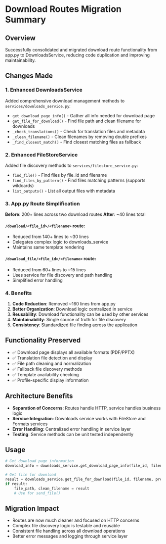 # Download Routes Migration Summary

## Overview
Successfully consolidated and migrated download route functionality from app.py to DownloadsService, reducing code duplication and improving maintainability.

## Changes Made

### 1. Enhanced DownloadsService
Added comprehensive download management methods to `services/downloads_service.py`:
- `get_download_page_info()` - Gather all info needed for download page
- `get_file_for_download()` - Find file path and clean filename for downloads  
- `_check_translations()` - Check for translation files and metadata
- `_clean_filename()` - Clean filenames by removing double prefixes
- `_find_closest_match()` - Find closest matching files as fallback

### 2. Enhanced FileStoreService
Added file discovery methods to `services/filestore_service.py`:
- `find_file()` - Find files by file_id and filename
- `find_files_by_pattern()` - Find files matching patterns (supports wildcards)
- `list_outputs()` - List all output files with metadata

### 3. App.py Route Simplification
**Before**: 200+ lines across two download routes
**After**: ~40 lines total

#### `/download/<file_id>/<filename>` route:
- Reduced from 140+ lines to ~30 lines
- Delegates complex logic to downloads_service
- Maintains same template rendering

#### `/download_file/<file_id>/<filename>` route:
- Reduced from 60+ lines to ~15 lines
- Uses service for file discovery and path handling
- Simplified error handling

### 4. Benefits
1. **Code Reduction**: Removed ~160 lines from app.py
2. **Better Organization**: Download logic centralized in service
3. **Reusability**: Download functionality can be used by other services
4. **Maintainability**: Single source of truth for file discovery
5. **Consistency**: Standardized file finding across the application

## Functionality Preserved
- ✅ Download page displays all available formats (PDF/PPTX)
- ✅ Translation file detection and display
- ✅ File path cleaning and normalization
- ✅ Fallback file discovery methods
- ✅ Template availability checking
- ✅ Profile-specific display information

## Architecture Benefits
- **Separation of Concerns**: Routes handle HTTP, service handles business logic
- **Service Integration**: Downloads service works with FileStore and Formats services
- **Error Handling**: Centralized error handling in service layer
- **Testing**: Service methods can be unit tested independently

## Usage
```python
# Get download page information
download_info = downloads_service.get_download_page_info(file_id, filename, processing_tasks)

# Get file for download
result = downloads_service.get_file_for_download(file_id, filename, processing_tasks)
if result:
    file_path, clean_filename = result
    # Use for send_file()
```

## Migration Impact
- Routes are now much cleaner and focused on HTTP concerns
- Complex file discovery logic is testable and reusable
- Consistent file handling across all download operations
- Better error messages and logging through service layer